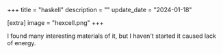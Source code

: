 +++
title = "haskell"
description = ""
update_date = "2024-01-18"

[extra]
image = "hexcell.png"
+++

I found many interesting materials of it, but I haven't started it caused lack of energy.